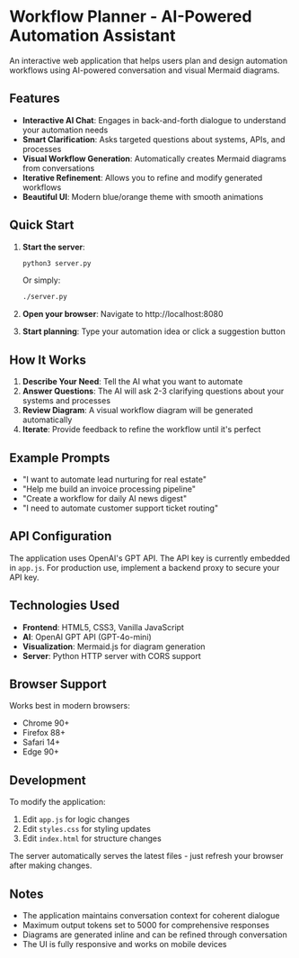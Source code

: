 # Workflow Planner - AI-Powered Automation Assistant

An interactive web application that helps users plan and design automation workflows using AI-powered conversation and visual Mermaid diagrams.

## Features

- **Interactive AI Chat**: Engages in back-and-forth dialogue to understand your automation needs
- **Smart Clarification**: Asks targeted questions about systems, APIs, and processes
- **Visual Workflow Generation**: Automatically creates Mermaid diagrams from conversations
- **Iterative Refinement**: Allows you to refine and modify generated workflows
- **Beautiful UI**: Modern blue/orange theme with smooth animations

## Quick Start

1. **Start the server**:
   ```bash
   python3 server.py
   ```
   Or simply:
   ```bash
   ./server.py
   ```

2. **Open your browser**: Navigate to http://localhost:8080

3. **Start planning**: Type your automation idea or click a suggestion button

## How It Works

1. **Describe Your Need**: Tell the AI what you want to automate
2. **Answer Questions**: The AI will ask 2-3 clarifying questions about your systems and processes
3. **Review Diagram**: A visual workflow diagram will be generated automatically
4. **Iterate**: Provide feedback to refine the workflow until it's perfect

## Example Prompts

- "I want to automate lead nurturing for real estate"
- "Help me build an invoice processing pipeline"
- "Create a workflow for daily AI news digest"
- "I need to automate customer support ticket routing"

## API Configuration

The application uses OpenAI's GPT API. The API key is currently embedded in `app.js`. For production use, implement a backend proxy to secure your API key.

## Technologies Used

- **Frontend**: HTML5, CSS3, Vanilla JavaScript
- **AI**: OpenAI GPT API (GPT-4o-mini)
- **Visualization**: Mermaid.js for diagram generation
- **Server**: Python HTTP server with CORS support

## Browser Support

Works best in modern browsers:
- Chrome 90+
- Firefox 88+
- Safari 14+
- Edge 90+

## Development

To modify the application:

1. Edit `app.js` for logic changes
2. Edit `styles.css` for styling updates
3. Edit `index.html` for structure changes

The server automatically serves the latest files - just refresh your browser after making changes.

## Notes

- The application maintains conversation context for coherent dialogue
- Maximum output tokens set to 5000 for comprehensive responses
- Diagrams are generated inline and can be refined through conversation
- The UI is fully responsive and works on mobile devices